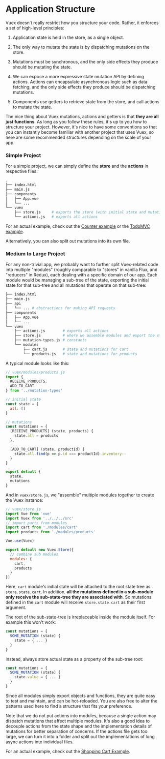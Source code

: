 # Application Structure

Vuex doesn't really restrict how you structure your code. Rather, it enforces a set of high-level principles:

1. Application state is held in the store, as a single object.

2. The only way to mutate the state is by dispatching mutations on the store.

3. Mutations must be synchronous, and the only side effects they produce should be mutating the state.

4. We can expose a more expressive state mutation API by defining actions. Actions can encapsulate asynchronous logic such as data fetching, and the only side effects they produce should be dispatching mutations.

5. Components use getters to retrieve state from the store, and call actions to mutate the state.

The nice thing about Vuex mutations, actions and getters is that **they are all just functions**. As long as you follow these rules, it's up to you how to structure your project. However, it's nice to have some conventions so that you can instantly become familiar with another project that uses Vuex, so here are some recommended structures depending on the scale of your app.

### Simple Project

For a simple project, we can simply define the **store** and the **actions** in respective files:

``` bash
.
├── index.html
├── main.js
├── components
│   ├── App.vue
│   └── ...
└── vuex
    ├── store.js     # exports the store (with initial state and mutations)
    └── actions.js   # exports all actions
```

For an actual example, check out the [Counter example](https://github.com/vuejs/vuex/tree/master/examples/counter) or the [TodoMVC example](https://github.com/vuejs/vuex/tree/master/examples/todomvc).

Alternatively, you can also split out mutations into its own file.

### Medium to Large Project

For any non-trivial app, we probably want to further split Vuex-related code into multiple "modules" (roughly comparable to "stores" in vanilla Flux, and "reducers" in Redux), each dealing with a specific domain of our app. Each module would be managing a sub-tree of the state, exporting the initial state for that sub-tree and all mutations that operate on that sub-tree:

``` bash
├── index.html
├── main.js
├── api
│   └── ... # abstractions for making API requests
├── components
│   ├── App.vue
│   └── ...
└── vuex
    ├── actions.js        # exports all actions
    ├── store.js          # where we assemble modules and export the store
    ├── mutation-types.js # constants
    └── modules
        ├── cart.js       # state and mutations for cart
        └── products.js   # state and mutations for products
```

A typical module looks like this:

``` js
// vuex/modules/products.js
import {
  RECEIVE_PRODUCTS,
  ADD_TO_CART
} from '../mutation-types'

// initial state
const state = {
  all: []
}

// mutations
const mutations = {
  [RECEIVE_PRODUCTS] (state, products) {
    state.all = products
  },

  [ADD_TO_CART] (state, productId) {
    state.all.find(p => p.id === productId).inventory--
  }
}

export default {
  state,
  mutations
}
```

And in `vuex/store.js`, we "assemble" multiple modules together to create the Vuex instance:

``` js
// vuex/store.js
import Vue from 'vue'
import Vuex from '../../../src'
// import parts from modules
import cart from './modules/cart'
import products from './modules/products'

Vue.use(Vuex)

export default new Vuex.Store({
  // combine sub modules
  modules: {
    cart,
    products
  }
})
```

Here, `cart` module's initial state will be attached to the root state tree as `store.state.cart`. In addition, **all the mutations defined in a sub-module only receive the sub-state-tree they are associated with**. So mutations defined in the `cart` module will receive `store.state.cart` as their first argument.

The root of the sub-state-tree is irreplaceable inside the module itself. For example this won't work:

``` js
const mutations = {
  SOME_MUTATION (state) {
    state = { ... }
  }
}
```

Instead, always store actual state as a property of the sub-tree root:

``` js
const mutations = {
  SOME_MUTATION (state) {
    state.value = { ... }
  }
}
```

Since all modules simply export objects and functions, they are quite easy to test and maintain, and can be hot-reloaded. You are also free to alter the patterns used here to find a structure that fits your preference.

Note that we do not put actions into modules, because a single action may dispatch mutations that affect multiple modules. It's also a good idea to decouple actions from the state shape and the implementation details of mutations for better separation of concerns. If the actions file gets too large, we can turn it into a folder and split out the implementations of long async actions into individual files.

For an actual example, check out the [Shopping Cart Example](https://github.com/vuejs/vuex/tree/master/examples/shopping-cart).
